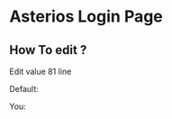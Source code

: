 # Asterios Login Page 

## How To edit ?

Edit value 81 line 

 Default:						<input type="hidden" name="callback" value="">

You:  						<input type="hidden" name="callback" value="https://YourDomain.com/">

